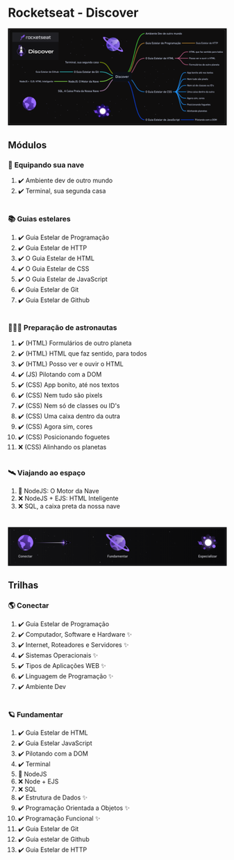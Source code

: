 # Rocketseat - Discover

<div align="center">

![Rocketseat Discover](images/rocketseat_discover_dark.png)

</div>

## Módulos

<!-- ❌✅ -->

### 🚀 **Equipando sua nave**

1. ✔️ Ambiente dev de outro mundo
1. ✔️ Terminal, sua segunda casa

#

### 📚 **Guias estelares**

1. ✔️ Guia Estelar de Programação
1. ✔️ Guia Estelar de HTTP
1. ✔️ O Guia Estelar de HTML
1. ✔️ O Guia Estelar de CSS
1. ✔️ O Guia Estelar de JavaScript
1. ✔️ Guia Estelar de Git
1. ✔️ Guia Estelar de Github

#

### 👨🏽‍🚀 **Preparação de astronautas**

1. ✔️ (HTML) Formulários de outro planeta
1. ✔️ (HTML) HTML que faz sentido, para todos
1. ✔️ (HTML) Posso ver e ouvir o HTML
1. ✔️ (JS) Pilotando com a DOM
1. ✔️ (CSS) App bonito, até nos textos
1. ✔️ (CSS) Nem tudo são pixels
1. ✔️ (CSS) Nem só de classes ou ID's
1. ✔️ (CSS) Uma caixa dentro da outra
1. ✔️ (CSS) Agora sim, cores
1. ✔️ (CSS) Posicionando foguetes
1. ❌ (CSS) Alinhando os planetas

#

### 🛰️ **Viajando ao espaço**

1. 🔄 NodeJS: O Motor da Nave
1. ❌ NodeJS + EJS: HTML Inteligente
1. ❌ SQL, a caixa preta da nossa nave

#

<div align="center">

![Trilhas Rocketseat Discover](./images/rocketseat_discover2.png)

</div>

## Trilhas

<!-- ❌✅ -->

### 🌎 Conectar

1. ✔️ Guia Estelar de Programação
1. ✔️ Computador, Software e Hardware ✨
1. ✔️ Internet, Roteadores e Servidores ✨
1. ✔️ Sistemas Operacionais ✨
1. ✔️ Tipos de Aplicações WEB ✨
1. ✔️ Linguagem de Programação ✨
1. ✔️ Ambiente Dev

#

### 🪐 Fundamentar

1. ✔️ Guia Estelar de HTML
1. ✔️ Guia Estelar JavaScript
1. ✔️ Pilotando com a DOM
1. ✔️ Terminal
1. 🔄 NodeJS
1. ❌ Node + EJS
1. ❌ SQL
1. ✔️ Estrutura de Dados  ✨
1. ✔️ Programação Orientada a Objetos ✨
1. ✔️ Programação Funcional ✨
1. ✔️ Guia Estelar de Git
1. ✔️ Guia estelar de Github
1. ✔️ Guia Estelar de HTTP
